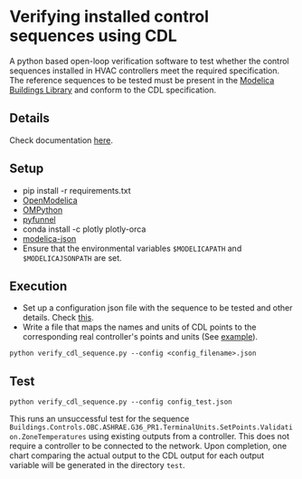 # Verifying installed control sequences using CDL

A python based open-loop verification software to test whether the control sequences installed in HVAC controllers meet the required specification.
The reference sequences to be tested must be present in the [Modelica Buildings Library](https://github.com/lbl-srg/modelica-buildings/) and
conform to the CDL specification.

## Details

Check documentation [here](https://obc.lbl.gov/specification/verification.html).

## Setup

* pip install -r requirements.txt
* [OpenModelica](https://www.openmodelica.org/download/download-linux)
* [OMPython](https://github.com/OpenModelica/OMPython)
* [pyfunnel](https://github.com/lbl-srg/funnel/)
* conda install -c plotly plotly-orca
* [modelica-json](https://github.com/lbl-srg/modelica-json)
* Ensure that the environmental variables `$MODELICAPATH` and `$MODELICAJSONPATH` are set.

## Execution

* Set up a configuration json file with the sequence to be tested and other details. Check [this](http://obc.lbl.gov/specification/verification.html#sec-ver-spe-tes-set).
* Write a file that maps the names and units of CDL points to the corresponding real controller's points and units (See [example](http://obc.lbl.gov/specification/verification.html#ver-poi-map)).

```python verify_cdl_sequence.py --config <config_filename>.json```

## Test

```python verify_cdl_sequence.py --config config_test.json```

This runs an unsuccessful test for the sequence
`Buildings.Controls.OBC.ASHRAE.G36_PR1.TerminalUnits.SetPoints.Validation.ZoneTemperatures`
using existing outputs from a controller. This does not require a controller to be connected to the network.
Upon completion, one chart comparing the actual output to the CDL output for each output variable will be generated in the directory `test`.
